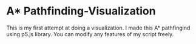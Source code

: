 # A* Pathfinding-Visualization
This is my first attempt at doing a visualization. I made this A* pathfingind using p5.js library. You can modify any features of my script freely.
